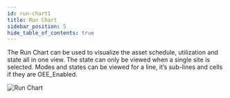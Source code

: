 ```yaml
---
id: run-chart1
title: Run Chart
sidebar_position: 5
hide_table_of_contents: true
---
```


The Run Chart can be used to visualize the asset schedule, utilization and state all in one view. The state can only be viewed when a single site is selected. Modes and states can be viewed for a line, it’s sub-lines and cells if they are OEE_Enabled.

![Run Chart](/img/RunChartOverview.png)

